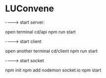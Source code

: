 # LUConvene


----> start server:

open terminal
cd/api
npm run start

----> start client

open another terminal
cd/client
npm run start

----> start socket

npm init
npm add nodemon socket.io
npm start

